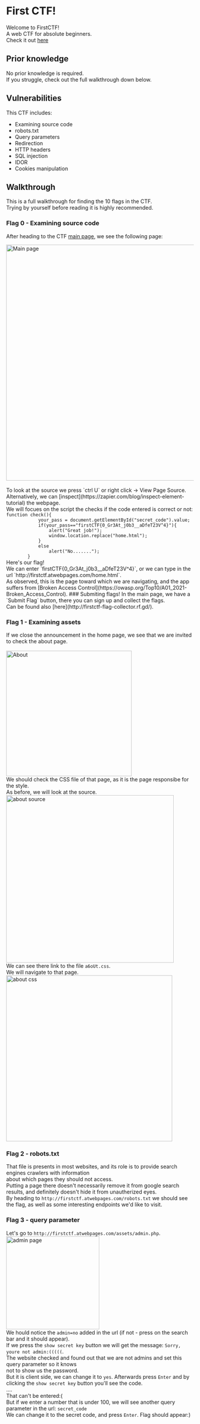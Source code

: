 # First CTF!
Welcome to FirstCTF!
<br>
A web CTF for absolute beginners.
<br>
Check it out [here](http://firstctf.atwebpages.com "firstCTF")
<br>
## Prior knowledge
No prior knowledge is required.
<br>
If you struggle, check out the full walkthrough down below.
<br>
## Vulnerabilities
This CTF includes:
* Examining source code
* robots.txt
* Query parameters
* Redirection
* HTTP headers
* SQL injection
* IDOR
* Cookies manipulation

## Walkthrough
This is a full walkthrough for finding the 10 flags in the CTF.
<br>
Trying by yourself before reading it is highly recommended.

### Flag 0 - Examining source code
After heading to the CTF [main page](http://firstctf.atwebpages.com "firstCTF"), we see the following page:

<img width="634" alt="Main page" src="https://github.com/H3NGO1U/firstCTF/assets/100107865/300b53fc-de11-4296-95cc-7d9e1bf1ff12">
<br>
<br>
To look at the source we press `ctrl U` or right click -> View Page Source.
<br>
Alternatively, we can [inspect](https://zapier.com/blog/inspect-element-tutorial) the webpage.
<br>
We will focues on the script the checks if the code entered is correct or not:
<br>
<code>function check(){
            your_pass = document.getElementById("secret_code").value;
            if(your_pass=="firstCTF{0_Gr3At_j0b3__aDfeT23V^4}"){
                alert("Great job!");
                window.location.replace("home.html");
            }
            else
                alert("No.......");
        }</code>
  <br>
  Here's our flag!
  <br>
  We can enter `firstCTF{0_Gr3At_j0b3__aDfeT23V^4}`, or we can type in the url `http://firstctf.atwebpages.com/home.html`.
  <br>
  As observed, this is the page toward which we are navigating, and the app suffers from [Broken Access Control](https://owasp.org/Top10/A01_2021-Broken_Access_Control).
### Submiting flags!
In the main page, we have a `Submit Flag` button, there you can sign up and collect the flags.
<br>
Can be found also [here](http://firstctf-flag-collector.rf.gd/).
<br>

### Flag 1 - Examining assets
If we close the announcement in the home page, we see that we are invited to check the about page.
<br>
<br><img width="337" alt="About" src="https://github.com/H3NGO1U/firstCTF/assets/100107865/3e859495-2594-40e5-93d0-64edf2b03891">
<br>
We should check the CSS file of that page, as it is the page responsibe for the style.
<br>
As before, we will look at the source.
<br>
<img width="450" alt="about source" src="https://github.com/H3NGO1U/firstCTF/assets/100107865/ad066128-1135-4914-8ec9-1d4ec0f92cfa">
<br>
We can see there link to the file `a6oUt.css`.
<br>
We will navigate to that page.
<br>
<img width="446" alt="about css" src="https://github.com/H3NGO1U/firstCTF/assets/100107865/720e0fe8-90ff-43a1-8e32-99d60451eefa">
<br>

### Flag 2 - robots.txt
That file is presents in most websites, and its role is to provide search engines crawlers with information
<br>
about which pages they should not access. 
<br>
Putting a page there doesn't necessarily remove it from google search results, and definitely doesn't hide it from unautherized eyes.
<br>
By heading to `http://firstctf.atwebpages.com/robots.txt` we should see the flag, as well as some interesting endpoints we'd like to visit.
<br>

### Flag 3 - query parameter
Let's go to `http://firstctf.atwebpages.com/assets/admin.php`.
<br><img width="250" alt="admin page" src="https://github.com/H3NGO1U/firstCTF/assets/100107865/c13c6f2f-8a19-4fd6-a988-682ebc4f4e4d">
<br>
We hould notice the `admin=no` added in the url (if not - press on the search bar and it should appear).
<br>
If we press the `show secret key` button we will get the message: `Sorry, youre not admin:(((((`.
<br>
The website checked and found out that we are not admins and set this query parameter so it knows
<br>
not to show us the password.
<br>
But it is client side, we can change it to `yes`.
Afterwards press `Enter` and by clicking the `show secret key` button you'll see the code.
<br>
....
<br>
That can't be entered:(
<br>
But if we enter a number that is under 100, we will see another query parameter in the url: `secret_code`
<br>
We can change it to the secret code, and press `Enter`.
Flag should appear:)



